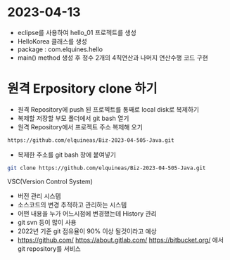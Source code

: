 # 2023-04-13
- eclipse를 사용하여 hello_01 프로젝트를 생성
- HelloKorea 클래스를 생성
- package : com.elquines.hello
- main() method 생성 후 정수 2개의 4칙연산과 나머지 연산수행 코드 구현

# 원격 Erpository clone 하기
- 원격 Repository에 push 된 프로젝트를 통째로 local disk로 복제하기
- 복제할 저장할 부모 폴더에서 git bash 열기
- 원격 Repository에서 프로젝트 주소 복제해 오기
```bash
https://github.com/elquineas/Biz-2023-04-505-Java.git
```

- 복제한 주소를 git bash 창에 붙여넣기
```bash
git clone https://github.com/elquineas/Biz-2023-04-505-Java.git
```

VSC(Version Control System)
- 버전 관리 시스템
- 소스코드의 변경 추적하고 관리하는 시스템
- 어떤 내용을 누가 어느시점에 변경했는데 History 관리 
- git svn 등이 많이 사용
- 2022년 기준 git 점유율이 90% 이상 될것이라고 예상
- https://github.com/ 
  https://about.gitlab.com/
  https://bitbucket.org/ 에서 git repository를 서비스